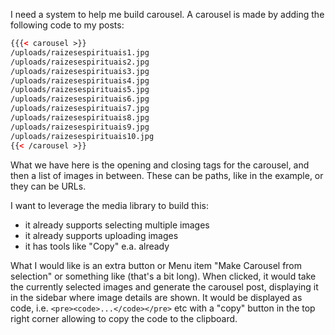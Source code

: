I need a system to help me build carousel. A carousel is made by adding the
following code to my posts:

```html
{{{< carousel >}}
/uploads/raizesespirituais1.jpg
/uploads/raizesespirituais2.jpg
/uploads/raizesespirituais3.jpg
/uploads/raizesespirituais4.jpg
/uploads/raizesespirituais5.jpg
/uploads/raizesespirituais6.jpg
/uploads/raizesespirituais7.jpg
/uploads/raizesespirituais8.jpg
/uploads/raizesespirituais9.jpg
/uploads/raizesespirituais10.jpg
{{< /carousel >}}
```

What we have here is the opening and closing tags for the carousel, and then a
list of images in between. These can be paths, like in the example, or they can
be URLs.

I want to leverage the media library to build this:

- it already supports selecting multiple images
- it already supports uploading images
- it has tools like "Copy" e.a. already

What I would like is an extra button or Menu item "Make Carousel from selection"
or something like (that's a bit long). When clicked, it would take the currently
selected images and generate the carousel post, displaying it in the sidebar
where image details are shown. It would be displayed as code, i.e.
`<pre><code>...</code></pre>` etc with a "copy" button in the top right corner
allowing to copy the code to the clipboard.
